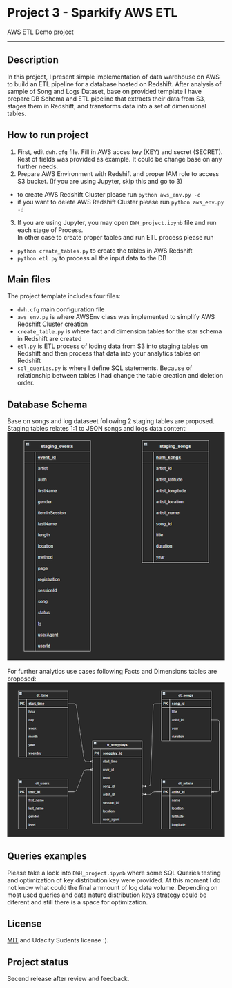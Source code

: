 # Project 3 - Sparkify AWS ETL

AWS ETL Demo project

---

## Description
In this project, I present simple implementation of data warehouse on AWS to build an ETL pipeline for a database hosted on Redshift.
After analysis of sample of Song and Logs Dataset, base on provided template I have prepare DB Schema and ETL pipeline that extracts their data from S3, stages them in Redshift, and transforms data into a set of dimensional tables.

## How to run project
1. First, edit `dwh.cfg` file. Fill in AWS acces key (KEY) and secret (SECRET).
Rest of fields was provided as example. It could be change base on any further needs.
2. Prepare AWS Environment with Redshift and proper IAM role to access S3 bucket. 
(If you are using Jupyter, skip this and go to 3)
- to create AWS Redshift Cluster please run `python aws_env.py -c`
- if you want to delete AWS Redshift Cluster please run `python aws_env.py -d`
3. If you are using Jupyter, you may open `DWH_project.ipynb` file and run each stage of Process.  
In other case to create proper tables and run ETL process please run
- `python create_tables.py` to create the tables in AWS Redshift  
- `python etl.py` to process all the input data to the DB  

## Main files
The project template includes four files:

- `dwh.cfg` main configuration file
- `aws_env.py` is where AWSEnv class was implemented to simplify AWS Redshift Cluster creation
- `create_table.py` is where fact and dimension tables for the star schema in Redshift are created
- `etl.py` is ETL process of loding data from S3 into staging tables on Redshift and then process that data into your analytics tables on Redshift
- `sql_queries.py` is where I define SQL statements. Because of relationship between tables I had change the table creation and deletion order.

## Database Schema
Base on songs and log dataseet following 2 staging tables are proposed.
Staging tables relates 1:1 to JSON songs and logs data content:  
![db_staging_tables](./img/dwh_staging_tables.png)  

For further analytics use cases following Facts and Dimensions tables are proposed:  
![db_schema](./img/dwh_sparkifydb.png)


## Queries examples  
Please take a look into `DWH_project.ipynb` where some SQL Queries testing and optimization of key distribution key were provided. At this moment I do not know what could the final ammount of log data volume. Depending on most used queries and data nature distribution keys strategy could be diferent and still there is a space for optimization.



## License
[MIT](https://choosealicense.com/licenses/mit/) and Udacity Sudents license :).

## Project status
Secend release after review and feedback.